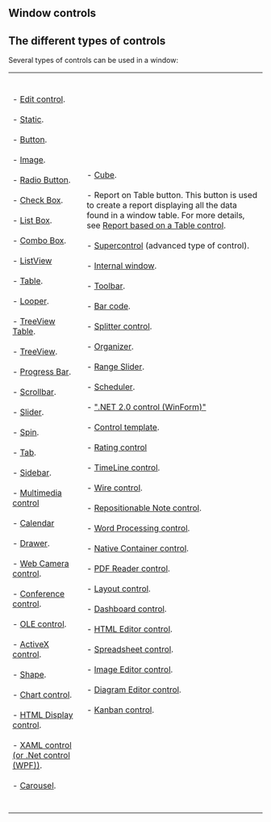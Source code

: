 
## Window controls
			



<a name="NOTE1"></a>
<a name="NOTE1_1"></a>


## The different types of controls
<a name="the_different_types_controls_ELTTEXTE000305"></a>
Several types of controls can be used in a window:


|   |   |
| --- | --- |
| <br><br>- [Edit control](../WDChamp/1013145.md).<br><br>- [Static](../WDChamp/1013179.md).<br><br>- [Button](../WDChamp/1013076.md).<br><br>- [Image](../WDChamp/1013218.md).<br><br>- [Radio Button](../WDChamp/1013228.md).<br><br>- [Check Box](../WDChamp/1013151.md).<br><br>- [List Box](../WDChamp/1013185.md).<br><br>- [Combo Box](../WDChamp/1013023.md).<br><br>- [ListView](../WDChamp/1013186.md)<br><br>- [Table](../WDChamp/1013224.md).<br><br>- [Looper](../WDChamp/1013099.md).<br><br>- [TreeView Table](../WDChamp/1015001.md).<br><br>- [TreeView](../WDChamp/1013037.md).<br><br>- [Progress Bar](../WDChamp/1013156.md).<br><br>- [Scrollbar](../WDChamp/1013063.md).<br><br>- [Slider](../WDChamp/1013241.md).<br><br>- [Spin](../WDChamp/1013240.md).<br><br>- [Tab](../WDChamp/1013194.md).<br><br>- [Sidebar](../WDChamp/1013120.md).<br><br>- [Multimedia control](../WDChamp/9500200.md)<br><br>- [Calendar](../WDChamp/1016300.md)<br><br>- [Drawer](../WDChamp/1016210.md).<br><br>- [Web Camera control](../WDChamp/1013188.md).<br><br>- [Conference control](../WDChamp/1013062.md).<br><br>- [OLE control](../WDChamp/1013221.md).<br><br>- [ActiveX control](../WDChamp/1013213.md).<br><br>- [Shape](../WDChamp/1013102.md).<br><br>- [Chart control](../WDChamp/1013006.md). <br><br>- [HTML Display control](../WDChamp/1410087141.md).<br><br>- [XAML control (or .Net control (WPF))](../WDChamp/1017001.md).<br><br>- [Carousel](../WDChamp/1016001.md).<br><br><br> | <br><br>- [Cube](../WDChamp/1016100.md).<br><br>- Report on Table button. This button is used to create a report displaying all the data found in a window table. For more details, see [Report based on a Table control](../WDChamp/1011012.md).<br><br>- [Supercontrol](../WDChamp/1013091.md) (advanced type of control).<br><br>- [Internal window](../WDChamp/1013255.md).<br><br>- [Toolbar](../WDChamp/1013121.md).<br><br>- [Bar code](../WDChamp/1013109.md).<br><br>- [Splitter control](../WDChamp/1013251.md).<br><br>- [Organizer](../WDChamp/1016320.md).<br><br>- [Range Slider](../WDChamp/1016340.md).<br><br>- [Scheduler](../WDChamp/1000019498.md).<br><br>- [".NET 2.0 control (WinForm)"](../WDChamp/1000019575.md)<br><br>- [Control template](../WDChamp/9000095.md).<br><br>- [Rating control](../WDChamp/1000019736.md)<br><br>- [TimeLine control](../WDChamp/1000026001.md).<br><br>- [Wire control](../WDChamp/1410087001.md).<br><br>- [Repositionable Note control](../WDChamp/1410087008.md).<br><br>- [Word Processing control](../WDChamp/1410087020.md).<br><br>- [Native Container control](../WDChamp/1410087042.md).<br><br>- [PDF Reader control](../WDChamp/1410087036.md).<br><br>- [Layout control](../WDChamp/1410087046.md).<br><br>- [Dashboard control](../WDChamp/1000031001.md).<br><br>- [HTML Editor control](../WDChamp/1410087150.md).<br><br>- [Spreadsheet control](../WDChamp/1000033001.md). <br><br>- [Image Editor control](../WDChamp/1410087031.md).<br><br>- [Diagram Editor control](../WDChamp/1410087160.md).<br><br>- [Kanban control](../WDChamp/1410087203.md).<br><br><br> |





